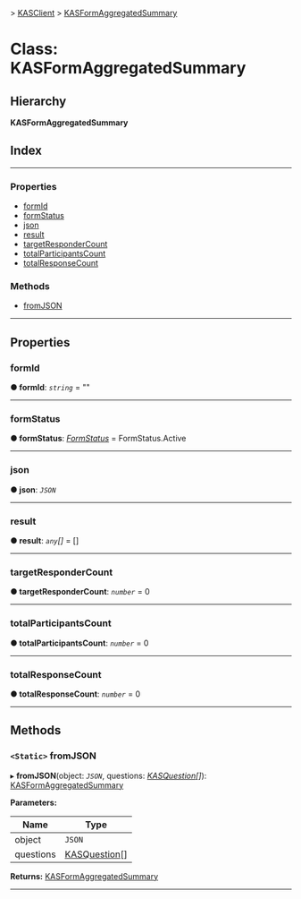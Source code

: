 [](../README.md) > [KASClient](../modules/kasclient.md) > [KASFormAggregatedSummary](../classes/kasclient.kasformaggregatedsummary.md)

# Class: KASFormAggregatedSummary

## Hierarchy

**KASFormAggregatedSummary**

## Index

---

### Properties

* [formId](kasclient.kasformaggregatedsummary.md#formid)
* [formStatus](kasclient.kasformaggregatedsummary.md#formstatus)
* [json](kasclient.kasformaggregatedsummary.md#json)
* [result](kasclient.kasformaggregatedsummary.md#result)
* [targetResponderCount](kasclient.kasformaggregatedsummary.md#targetrespondercount)
* [totalParticipantsCount](kasclient.kasformaggregatedsummary.md#totalparticipantscount)
* [totalResponseCount](kasclient.kasformaggregatedsummary.md#totalresponsecount)

### Methods

* [fromJSON](kasclient.kasformaggregatedsummary.md#fromjson)

---

## Properties

<a id="formid"></a>

###  formId

**● formId**: *`string`* = ""

___
<a id="formstatus"></a>

###  formStatus

**● formStatus**: *[FormStatus](../enums/kasclient.formstatus.md)* =  FormStatus.Active

___
<a id="json"></a>

###  json

**● json**: *`JSON`*

___
<a id="result"></a>

###  result

**● result**: *`any`[]* =  []

___
<a id="targetrespondercount"></a>

###  targetResponderCount

**● targetResponderCount**: *`number`* = 0

___
<a id="totalparticipantscount"></a>

###  totalParticipantsCount

**● totalParticipantsCount**: *`number`* = 0

___
<a id="totalresponsecount"></a>

###  totalResponseCount

**● totalResponseCount**: *`number`* = 0

___

## Methods

<a id="fromjson"></a>

### `<Static>` fromJSON

▸ **fromJSON**(object: *`JSON`*, questions: *[KASQuestion](kasclient.kasquestion.md)[]*): [KASFormAggregatedSummary](kasclient.kasformaggregatedsummary.md)

**Parameters:**

| Name | Type |
| ------ | ------ |
| object | `JSON` |
| questions | [KASQuestion](kasclient.kasquestion.md)[] |

**Returns:** [KASFormAggregatedSummary](kasclient.kasformaggregatedsummary.md)

___

